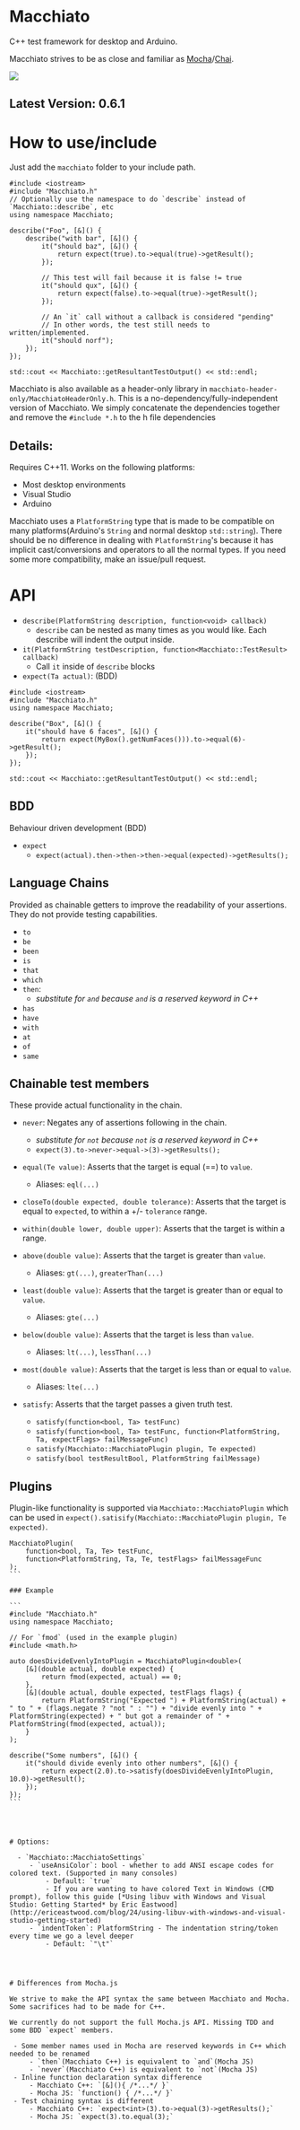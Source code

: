 # Macchiato

C++ test framework for desktop and Arduino.

Macchiato strives to be as close and familiar as [Mocha](http://mochajs.org/)/[Chai](http://chaijs.com/).

![](http://i.imgur.com/fhGebYm.png)

## Latest Version: 0.6.1

# How to use/include

Just add the `macchiato` folder to your include path.

```
#include <iostream>
#include "Macchiato.h"
// Optionally use the namespace to do `describe` instead of `Macchiato::describe`, etc
using namespace Macchiato;

describe("Foo", [&]() {
	describe("with bar", [&]() {
		it("should baz", [&]() {
			return expect(true).to->equal(true)->getResult();
		});

		// This test will fail because it is false != true
		it("should qux", [&]() {
			return expect(false).to->equal(true)->getResult();
		});

		// An `it` call without a callback is considered "pending"
		// In other words, the test still needs to written/implemented.
		it("should norf");
	});
});

std::cout << Macchiato::getResultantTestOutput() << std::endl;
```

Macchiato is also available as a header-only library in `macchiato-header-only/MacchiatoHeaderOnly.h`. This is a no-dependency/fully-independent version of Macchiato. We simply concatenate the dependencies together and remove the `#include *.h` to the h file dependencies


## Details:

Requires C++11. Works on the following platforms:

 - Most desktop environments
 - Visual Studio
 - Arduino

Macchiato uses a `PlatformString` type that is made to be compatible on many platforms(Arduino's `String` and normal desktop `std::string`). There should be no difference in dealing with `PlatformString`'s because it has implicit cast/conversions and operators to all the normal types. If you need some more compatibility, make an issue/pull request.



# API

 - `describe(PlatformString description, function<void> callback)`
 	 - `describe` can be nested as many times as you would like. Each describe will indent the output inside.
 - `it(PlatformString testDescription, function<Macchiato::TestResult> callback)`
 	 - Call `it` inside of `describe` blocks
 - `expect(Ta actual)`: (BDD)

```
#include <iostream>
#include "Macchiato.h"
using namespace Macchiato;

describe("Box", [&]() {
	it("should have 6 faces", [&]() {
		return expect(MyBox().getNumFaces())).to->equal(6)->getResult();
	});
});

std::cout << Macchiato::getResultantTestOutput() << std::endl;
```


## BDD

Behaviour driven development (BDD)

 - `expect`
 	 - `expect(actual).then->then->then->equal(expected)->getResults();`

## Language Chains

Provided as chainable getters to improve the readability of your assertions. They do not provide testing capabilities.

 - `to`
 - `be`
 - `been`
 - `is`
 - `that`
 - `which`
 - `then`:
 	 - *substitute for `and` because `and` is a reserved keyword in C++*
 - `has`
 - `have`
 - `with`
 - `at`
 - `of`
 - `same`

## Chainable test members

These provide actual functionality in the chain.

 - `never`: Negates any of assertions following in the chain.
 	 - *substitute for `not` because `not` is a reserved keyword in C++*
 	 - `expect(3).to->never->equal->(3)->getResults();`

 - `equal(Te value)`: Asserts that the target is equal (==) to `value`.
 	 - Aliases: `eql(...)`
 - `closeTo(double expected, double tolerance)`: Asserts that the target is equal to `expected`, to within a +/- `tolerance` range.
 - `within(double lower, double upper)`: Asserts that the target is within a range.
 - `above(double value)`: Asserts that the target is greater than `value`.
 	 - Aliases: `gt(...)`, `greaterThan(...)`
 - `least(double value)`: Asserts that the target is greater than or equal to `value`.
 	 - Aliases: `gte(...)`
 - `below(double value)`: Asserts that the target is less than `value`.
 	 - Aliases: `lt(...)`, `lessThan(...)`
 - `most(double value)`: Asserts that the target is less than or equal to `value`.
 	 - Aliases: `lte(...)`
 - `satisfy`: Asserts that the target passes a given truth test.
 	 - `satisfy(function<bool, Ta> testFunc)`
 	 - `satisfy(function<bool, Ta> testFunc, function<PlatformString, Ta, expectFlags> failMessageFunc)`
 	 - `satisfy(Macchiato::MacchiatoPlugin plugin, Te expected)`
 	 - `satisfy(bool testResultBool, PlatformString failMessage)`

## Plugins

Plugin-like functionality is supported via `Macchiato::MacchiatoPlugin` which can be used in `expect().satisify(Macchiato::MacchiatoPlugin plugin, Te expected)`.

````
MacchiatoPlugin(
	function<bool, Ta, Te> testFunc,
	function<PlatformString, Ta, Te, testFlags> failMessageFunc
);
```

### Example

```
#include "Macchiato.h"
using namespace Macchiato;

// For `fmod` (used in the example plugin)
#include <math.h>

auto doesDivideEvenlyIntoPlugin = MacchiatoPlugin<double>(
	[&](double actual, double expected) {
		return fmod(expected, actual) == 0;
	},
	[&](double actual, double expected, testFlags flags) {
		return PlatformString("Expected ") + PlatformString(actual) + " to " + (flags.negate ? "not " : "") + "divide evenly into " + PlatformString(expected) + " but got a remainder of " + PlatformString(fmod(expected, actual));
	}
);

describe("Some numbers", [&]() {
	it("should divide evenly into other numbers", [&]() {
		return expect(2.0).to->satisfy(doesDivideEvenlyIntoPlugin, 10.0)->getResult();
	});
});
```




# Options:

  - `Macchiato::MacchiatoSettings`
 	 - `useAnsiColor`: bool - whether to add ANSI escape codes for colored text. (Supported in many consoles)
 	 	 - Default: `true`
 	 	 - If you are wanting to have colored Text in Windows (CMD prompt), follow this guide [*Using libuv with Windows and Visual Studio: Getting Started* by Eric Eastwood](http://ericeastwood.com/blog/24/using-libuv-with-windows-and-visual-studio-getting-started)
 	 - `indentToken`: PlatformString - The indentation string/token every time we go a level deeper
 	 	 - Default: `"\t"`




# Differences from Mocha.js

We strive to make the API syntax the same between Macchiato and Mocha. Some sacrifices had to be made for C++.

We currently do not support the full Mocha.js API. Missing TDD and some BDD `expect` members.

 - Some member names used in Mocha are reserved keywords in C++ which needed to be renamed
 	 - `then`(Macchiato C++) is equivalent to `and`(Mocha JS)
 	 - `never`(Macchiato C++) is equivalent to `not`(Mocha JS)
 - Inline function declaration syntax difference
 	 - Macchiato C++: `[&](){ /*...*/ }`
 	 - Mocha JS: `function() { /*...*/ }`
 - Test chaining syntax is different
 	 - Macchiato C++: `expect<int>(3).to->equal(3)->getResults();`
 	 - Mocha JS: `expect(3).to.equal(3);`